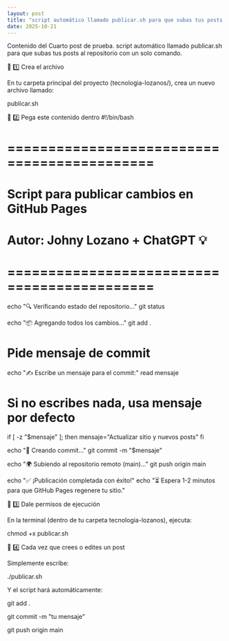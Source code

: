 ```yaml
---
layout: post
title: "script automático llamado publicar.sh para que subas tus posts al repositorio con un solo comando."
date: 2025-10-21
---
```

Contenido del Cuarto post de prueba.
script automático llamado publicar.sh para que subas tus posts al repositorio con un solo comando.

🧩 1️⃣ Crea el archivo

En tu carpeta principal del proyecto (tecnologia-lozanos/), crea un nuevo archivo llamado:

publicar.sh

🧩 2️⃣ Pega este contenido dentro
#!/bin/bash
# ============================================
# Script para publicar cambios en GitHub Pages
# Autor: Johny Lozano + ChatGPT 💡
# ============================================

echo "🔍 Verificando estado del repositorio..."
git status

echo "📦 Agregando todos los cambios..."
git add .

# Pide mensaje de commit
echo "✍️  Escribe un mensaje para el commit:"
read mensaje

# Si no escribes nada, usa mensaje por defecto
if [ -z "$mensaje" ]; then
  mensaje="Actualizar sitio y nuevos posts"
fi

echo "💾 Creando commit..."
git commit -m "$mensaje"

echo "🌍 Subiendo al repositorio remoto (main)..."
git push origin main

echo "✅ ¡Publicación completada con éxito!"
echo "⏳ Espera 1-2 minutos para que GitHub Pages regenere tu sitio."

🧩 3️⃣ Dale permisos de ejecución

En la terminal (dentro de tu carpeta tecnologia-lozanos), ejecuta:

chmod +x publicar.sh

🧩 4️⃣ Cada vez que crees o edites un post

Simplemente escribe:

./publicar.sh


Y el script hará automáticamente:

git add .

git commit -m "tu mensaje"

git push origin main